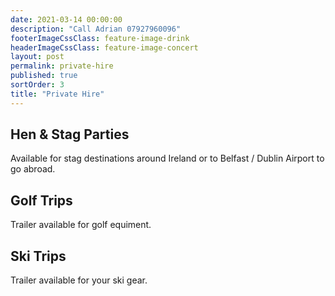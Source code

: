 ```yaml
---
date: 2021-03-14 00:00:00
description: "Call Adrian 07927960096"
footerImageCssClass: feature-image-drink
headerImageCssClass: feature-image-concert
layout: post
permalink: private-hire
published: true
sortOrder: 3
title: "Private Hire"
---
```


## Hen & Stag Parties

Available for stag destinations around Ireland or to Belfast / Dublin Airport to go abroad. 

## Golf Trips

Trailer available for golf equiment.

## Ski Trips

Trailer available for your ski gear.